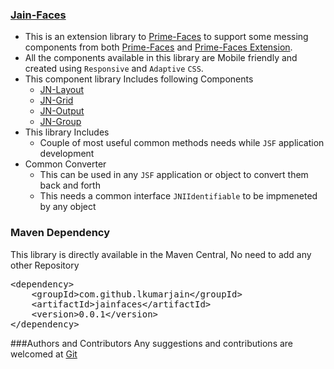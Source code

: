 <h3>
		<a class="anchor" href="https://github.com/lkumarjain/jain-faces" aria-hidden="true">
		  <span aria-hidden="true" class="octicon octicon-link">
		    Jain-Faces
		  </span>
		</a>
</h3>

<ul>
	<li>
		This is an extension library to <a href="http://primefaces.org/" class="user-mention">Prime-Faces</a>  to support some messing components from both <a href="http://www.primefaces.org/showcase/" class="user-mention">Prime-Faces</a> and <a href="http://www.primefaces.org/showcase-ext/views/home.jsf" class="user-mention">Prime-Faces Extension</a>.
	</li>
	<li>
		All the components available in this library are Mobile friendly and created using <code>Responsive</code> and <code>Adaptive</code> <code>CSS</code>.
	</li>
	<li>
		<span aria-hidden="true" class="octicon octicon-link">This component library Includes following Components</span>
		<ul>
			<li>
				<a href="https://github.com/lkumarjain/jain-faces-showcase/blob/master/src/main/webapp/layout/index.xhtml" class="user-mention">JN-Layout</a>
			</li>
			<li>
				<a href="https://github.com/lkumarjain/jain-faces-showcase/blob/master/src/main/webapp/grid/index.xhtml" class="user-mention">JN-Grid</a>
			</li>
			<li>
				<a href="https://github.com/lkumarjain/jain-faces-showcase/blob/master/src/main/webapp/output/index.xhtml" class="user-mention">JN-Output</a>
			</li>
			<li>
				<a href="https://github.com/lkumarjain/jain-faces-showcase/blob/master/src/main/webapp/group/index.xhtml" class="user-mention">JN-Group</a>
			</li>
		</ul>
	</li>
	<li>
		<span aria-hidden="true" class="octicon octicon-link">This library Includes</span>
		<ul>
			<li>
				Couple of most useful common methods needs while <code>JSF</code> application development
			</li>
		</ul>
	</li>
	<li>
		<span aria-hidden="true" class="octicon octicon-link">Common Converter</span>
		<ul>
			<li>
				This can be used in any <code>JSF</code> application or object to convert them back and forth
			</li>
			<li>
				This needs a common interface <code>JNIIdentifiable</code> to be impmeneted by any object 
			</li>
		</ul>
	</li>
</ul>

### Maven Dependency 
This library is directly available in the Maven Central, No need to add any other Repository
<pre>
&lt;dependency&gt;
    &lt;groupId&gt;com.github.lkumarjain&lt;/groupId&gt;
    &lt;artifactId&gt;jainfaces&lt;/artifactId&gt;
    &lt;version&gt;0.0.1&lt;/version&gt;
&lt;/dependency&gt;
</pre>

###Authors and Contributors
Any suggestions and contributions are welcomed at [Git](https://github.com/lkumarjain)
